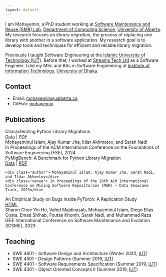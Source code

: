 ```yaml
---
layout: default
---
```


<link rel="stylesheet" href="styles/styles.css">

I am Mohayemin, a PhD student working at [Software Maintenance and Reuse (SMR) Lab](https://sarahnadi.org/smr/), [Department of Computing Science](https://www.cs.ualberta.ca/), [University of Alberta](https://www.ualberta.ca/). 
My research focuses on *library migration*, the process of replacing one library with another in a software application.
My research goal is to develop tools and techniques for efficient and reliable library migration.

Previously I taught Software Engineering at the [Islamic University of Technology (IUT)](https://www.iutoic-dhaka.edu/).
Before that, I worked at [Streams Tech Ltd](https://www.streamstech.com.bd/) as a Software Engineer.
I did my MSc and BSc in Software Engineering at [Institute of Information Technology](http://www.iit.du.ac.bd/), [University of Dhaka](https://www.du.ac.bd/).

## Contact
* Email: <a href="mailto:mohayemin@ualberta.ca">mohayemin@ualberta.ca</a>
* GitHub: [mohayemin](github.com/mohayemin)

## Publications  
<div class="paper">
    <div class="head">
        <div class="title">Characterizing Python Library Migrations</div>
        <div class="links">
            <a href="https://ualberta-smr.github.io/PyMigBench/">Data</a> | 
            <a href="/papers/characterizing-fse-24.pdf">PDF</a>
        </div>
    </div>
    <div class="title"></div>  
    <div class="author">Mohayeminul Islam, Ajay Kumar Jha, Ildar Akhmetov, and Sarah Nadi</div>
    <div class="venue">In Proceedings of the ACM International Conference on the Foundations of Software Engineering (FSE), 2024 </div>
</div>
<div class="paper">
    <div class="head">
        <div class="title">PyMigBench: A Benchmark for Python Library Migration</div>
        <div class="links">
            <a href="https://ualberta-smr.github.io/PyMigBench/">Data</a> | 
            <a href="/papers/pymigbench-msr-23.pdf">PDF</a>
        </div>
    </div>  
    
    <div class="author"> Mohayeminul Islam, Ajay Kumar Jha, Sarah Nadi, and Ildar Akhmetov</div>
    <div class="venue"> In Proceedings of the 20th ACM International Conference on Mining Software Repositories (MSR) – Data Showcase Track, 2023</div>
</div>
<div class="paper">
    <div class="head">
        <div class="title">An Empirical Study on Bugs Inside PyTorch: A Replication Study</div>
        <div class="links">
            <a href="https://ieeexplore.ieee.org/document/10336350">HTML</a>
        </div>
    </div>
    <div class="author">Sharon Chee Yin Ho, Vahid Majdinasab, Mohayeminul Islam, Diego Elias Costa, Emad Shihab, Foutse Khomh, Sarah Nadi, and Muhammad Raza</div>
    <div class="venue">IEEE International Conference on Software Maintenance and Evolution (ICSME), 2023</div>
</div>

## Teaching
* SWE 4601 - Software Design and Architecture (Winter 2020, [IUT](https://www.iutoic-dhaka.edu/))
* SWE 4501 - Design Patterns (Summer 2019, [IUT](https://www.iutoic-dhaka.edu/))
* SWE 4401 - Software Requirements Specification (Summer 2019, [IUT](https://www.iutoic-dhaka.edu/))
* SWE 4301 - Object Oriented Concepts II (Summer 2019, [IUT](https://www.iutoic-dhaka.edu/))
